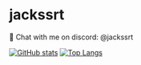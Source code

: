 # jackssrt

💬 Chat with me on discord: @jackssrt

[![GitHub stats](https://github-readme-stats.vercel.app/api?username=jackssrt&show_icons=true&theme=dark)](https://github.com/anuraghazra/github-readme-stats)
[![Top Langs](https://github-readme-stats.vercel.app/api/top-langs/?username=jackssrt&layout=compact&theme=dark)](https://github.com/anuraghazra/github-readme-stats)
<!-- ```
     __               __                            __   
    |__|____    ____ |  | __  ______ ______________/  |_ 
    |  \__  \ _/ ___\|  |/ / /  ___//  ___/\_  __ \   __\
    |  |/ __ \\  \___|    <  \___ \ \___ \  |  | \/|  |  
/\__|  (____  /\___  >__|_ \/____  >____  > |__|   |__|  
\______|    \/     \/     \/     \/     \/               
``` -->
